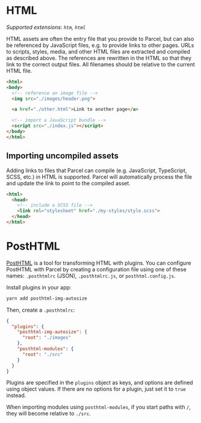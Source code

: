 # HTML

_Supported extensions: `htm`, `html`_

HTML assets are often the entry file that you provide to Parcel, but can also be referenced by JavaScript files, e.g. to provide links to other pages. URLs to scripts, styles, media, and other HTML files are extracted and compiled as described above. The references are rewritten in the HTML so that they link to the correct output files. All filenames should be relative to the current HTML file.

```html
<html>
<body>
  <!-- reference an image file -->
  <img src="./images/header.png">

  <a href="./other.html">Link to another page</a>

  <!-- import a JavaScript bundle -->
  <script src="./index.js"></script>
</body>
</html>
```

## Importing uncompiled assets

Adding links to files that Parcel can compile (e.g. JavaScript, TypeScript, SCSS, etc.) in HTML is supported. Parcel will automatically process the file and update the link to point to the compiled asset.

```html
<html>
  <head>
    <!-- include a SCSS file -->
    <link rel="stylesheet" href="./my-styles/style.scss">
  </head>
</html>
```

# PostHTML

[PostHTML](https://github.com/posthtml/posthtml) is a tool for transforming HTML with plugins. You can configure PostHTML with Parcel by creating a configuration file using one of these names: `.posthtmlrc` (JSON), `.posthtmlrc.js`, or `posthtml.config.js`.

Install plugins in your app:

```bash
yarn add posthtml-img-autosize
```

Then, create a `.posthtmlrc`:

```json
{
  "plugins": {
    "posthtml-img-autosize": {
      "root": "./images"
    },
    "posthtml-modules": {
      "root": "./src"
    }
  }
}
```
Plugins are specified in the `plugins` object as keys, and options are defined using object values. If there are no options for a plugin, just set it to `true` instead.

When importing modules using `posthtml-modules`, if you start paths with `/`, they will become relative to `./src`.
